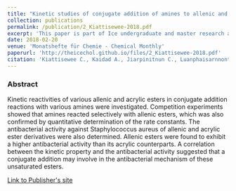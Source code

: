 ```yaml
---
title: "Kinetic studies of conjugate addition of amines to allenic and acrylic esters and their correlation with antibacterial activities against <i>Staphylococcus aureus</i>"
collection: publications
permalink: /publication/2_Kiattisewee-2018.pdf
excerpt: 'This paper is part of Ice undergraduate and master research at Mahidol University.'
date: 2018-02-20
venue: 'Monatshefte für Chemie - Chemical Monthly'
paperurl: 'http://theicechol.github.io/files/2_Kiattisewee-2018.pdf'
citation: 'Kiattisewee C., Kaidad A., Jiarpinitnun C., Luanphaisarnnont T. (2018). &quot;Kinetic studies of conjugate addition of amines to allenic and acrylic esters and their correlation with antibacterial activities against <i>Staphylococcus aureus</i>.&quot; <i>Monatshefte für Chemie - Chemical Monthly</i>. 149:1059–1068.'
---
```


### Abstract

Kinetic reactivities of various allenic and acrylic esters in conjugate addition reactions with various amines were investigated. Competition experiments showed that amines reacted selectively with allenic esters, which was also confirmed by quantitative determination of the rate constants. The antibacterial activity against Staphylococcus aureus of allenic and acrylic ester derivatives were also determined. Allenic esters were found to exhibit a higher antibacterial activity than its acrylic counterparts. A correlation between the kinetic property and the antibacterial activity suggested that a conjugate addition may involve in the antibacterial mechanism of these unsaturated esters.

[Link to Publisher's site](https://link.springer.com/article/10.1007/s00706-018-2175-1)
